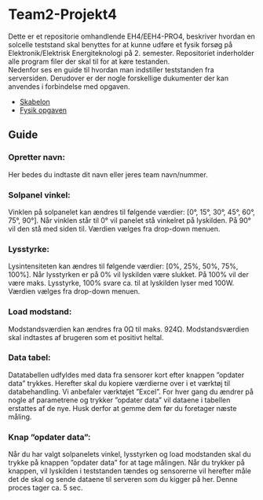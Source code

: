 # Team2-Projekt4
Dette er et repositorie omhandlende EH4/EEH4-PRO4, beskriver hvordan en solcelle teststand skal benyttes for at kunne udføre et fysik forsøg på Elektronik/Elektrisk Energiteknologi på 2. semester. Repositoriet inderholder alle program filer der skal til for at køre testanden.  
Nedenfor ses en guide til hvordan man indstiller teststanden fra serversiden. Derudover er der nogle forskellige dukumenter der kan anvendes i forbindelse med opgaven.

* [Skabelon](https://github.com/au634825/Team2-Projekt4/blob/main/Fysik%20opgave/Fysik%20-%20%C3%B8velse%201%20-%20SKABALON.xlsx)
* [Fysik opgaven](https://github.com/au634825/Team2-Projekt4/blob/main/Fysik%20opgave/Fysik%20solpanel%20opgave.pdf)

## Guide
### Opretter navn:
Her bedes du indtaste dit navn eller jeres team navn/nummer.

### Solpanel vinkel:
Vinklen på solpanelet kan ændres til følgende værdier: [0°, 15°, 30°, 45°, 60°, 75°, 90°]. Når vinklen står til 0° vil panelet stå vinkelret på lyskilden. På 90° vil den stå med siden til. Værdien vælges fra drop-down menuen.

### Lysstyrke:
Lysintensiteten kan ændres til følgende værdier: [0%, 25%, 50%, 75%, 100%]. Når lysstyrken er på 0% vil lyskilden være slukket. På 100% vil der være maks. Lysstyrke, 100% svare ca. til at lyskilden lyser med 100W. Værdien vælges fra drop-down menuen.

### Load modstand:
Modstandsværdien kan ændres fra 0Ω til maks. 924Ω. Modstandsværdien skal indtastes af brugeren som et positivt heltal.

### Data tabel:
Datatabellen udfyldes med data fra sensorer kort efter knappen ”opdater data” trykkes. Herefter skal du kopiere værdierne over i et værktøj til databehandling. Vi anbefaler værktøjet ”Excel”. For hver gang du ændrer på nogle af parametrene og trykker ”opdater data” vil dataene i tabellen erstattes af de nye. Husk derfor at gemme dem før du foretager næste måling.

### Knap ”opdater data”:
Når du har valgt solpanelets vinkel, lysstyrken og load modstanden skal du trykke på knappen ”opdater data” for at tage målingen. Når du trykker på knappen, vil lyskilden i teststanden tændes og sensorerne vil herefter måle det de skal og sende dataene til serveren som du kigger på her. Denne proces tager ca. 5 sec.

